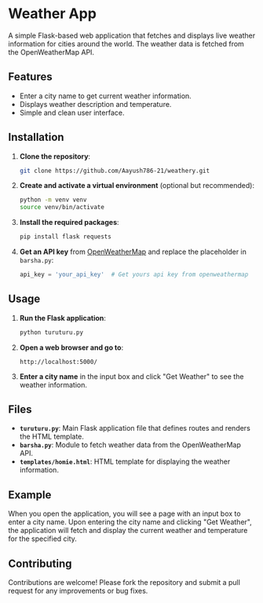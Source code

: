 # Weather App

A simple Flask-based web application that fetches and displays live weather information for cities around the world. The weather data is fetched from the OpenWeatherMap API.

## Features

- Enter a city name to get current weather information.
- Displays weather description and temperature.
- Simple and clean user interface.


## Installation

1. **Clone the repository**:

    ```bash
    git clone https://github.com/Aayush786-21/weathery.git
    ```

2. **Create and activate a virtual environment** (optional but recommended):

    ```bash
    python -m venv venv
    source venv/bin/activate  
    ```

3. **Install the required packages**:

    ```bash
    pip install flask requests
    ```

4. **Get an API key** from [OpenWeatherMap](https://openweathermap.org/) and replace the placeholder in `barsha.py`:

    ```python
    api_key = 'your_api_key'  # Get yours api key from openweathermap
    ```

## Usage

1. **Run the Flask application**:

    ```bash
    python turuturu.py
    ```

2. **Open a web browser and go to**:

    ```
    http://localhost:5000/
    ```

3. **Enter a city name** in the input box and click "Get Weather" to see the weather information.

## Files

- **`turuturu.py`**: Main Flask application file that defines routes and renders the HTML template.
- **`barsha.py`**: Module to fetch weather data from the OpenWeatherMap API.
- **`templates/homie.html`**: HTML template for displaying the weather information.

## Example

When you open the application, you will see a page with an input box to enter a city name. Upon entering the city name and clicking "Get Weather", the application will fetch and display the current weather and temperature for the specified city.

## Contributing

Contributions are welcome! Please fork the repository and submit a pull request for any improvements or bug fixes.

